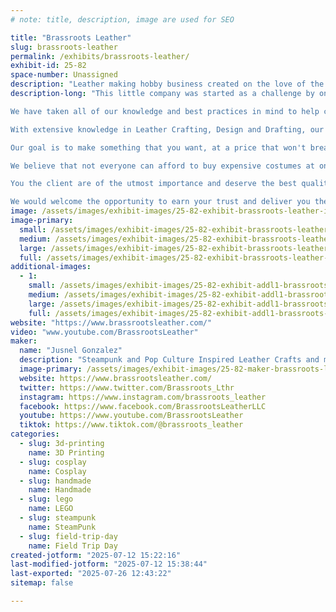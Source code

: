 ```yaml
---
# note: title, description, image are used for SEO

title: "Brassroots Leather"
slug: brassroots-leather
permalink: /exhibits/brassroots-leather/
exhibit-id: 25-82
space-number: Unassigned
description: "Leather making hobby business created on the love of the steampunk that now includes pop culture."
description-long: "This little company was started as a challenge by one of our friends that told us that a hobby can pay off with a little hard work.  A top hat was the inspiration that let us know that as long as it is in your mind, your hands can create it someday.

We have taken all of our knowledge and best practices in mind to help create objects that will be appeasing and of great quality. 

With extensive knowledge in Leather Crafting, Design and Drafting, our planning phase covers all the details so later on we know what to do and get it completed with less waste, faster. 

Our goal is to make something that you want, at a price that won't break the bank.  If the budget is limited, we make a piece in parts so that the end result will be larger, better and easier to afford and offer a payment plan also. 

We believe that not everyone can afford to buy expensive costumes at one time. Our goal is to make it so that our planning with you, will bring together smaller, less expensive pieces purchased a little at a time will end up as a complete package. So we work closely with the client to keep everything looking uniform and matching what they already have.

You the client are of the utmost importance and deserve the best quality.  Our entire team, and network of builders are committed to meeting those needs. As a result, a high percentage of our business is from repeat customers and many new referrals. 

We would welcome the opportunity to earn your trust and deliver you the best service in this growing business that builds in a simple garage."
image: /assets/images/exhibit-images/25-82-exhibit-brassroots-leather-img-7830-large.jpeg
image-primary: 
  small: /assets/images/exhibit-images/25-82-exhibit-brassroots-leather-img-7830-small.jpeg
  medium: /assets/images/exhibit-images/25-82-exhibit-brassroots-leather-img-7830-medium.jpeg
  large: /assets/images/exhibit-images/25-82-exhibit-brassroots-leather-img-7830-large.jpeg
  full: /assets/images/exhibit-images/25-82-exhibit-brassroots-leather-img-7830-full.jpeg
additional-images: 
  - 1:
    small: /assets/images/exhibit-images/25-82-exhibit-addl1-brassroots-leather-img-7831-small.jpeg
    medium: /assets/images/exhibit-images/25-82-exhibit-addl1-brassroots-leather-img-7831-medium.jpeg
    large: /assets/images/exhibit-images/25-82-exhibit-addl1-brassroots-leather-img-7831-large.jpeg
    full: /assets/images/exhibit-images/25-82-exhibit-addl1-brassroots-leather-img-7831-full.jpeg
website: "https://www.brassrootsleather.com/"
video: "www.youtube.com/BrassrootsLeather"
maker: 
  name: "Jusnel Gonzalez"
  description: "Steampunk and Pop Culture Inspired Leather Crafts and more."
  image-primary: /assets/images/exhibit-images/25-82-maker-brassroots-leather-img-7824-medium.jpeg
  website: https://www.brassrootsleather.com/
  twitter: https://www.twitter.com/Brassroots_Lthr
  instagram: https://www.instagram.com/brassroots_leather
  facebook: https://www.facebook.com/BrassrootsLeatherLLC
  youtube: https://www.youtube.com/BrassrootsLeather
  tiktok: https://www.tiktok.com/@brassroots_leather
categories: 
  - slug: 3d-printing
    name: 3D Printing
  - slug: cosplay
    name: Cosplay
  - slug: handmade
    name: Handmade
  - slug: lego
    name: LEGO
  - slug: steampunk
    name: SteamPunk
  - slug: field-trip-day
    name: Field Trip Day
created-jotform: "2025-07-12 15:22:16"
last-modified-jotform: "2025-07-12 15:38:44"
last-exported: "2025-07-26 12:43:22"
sitemap: false

---
```

